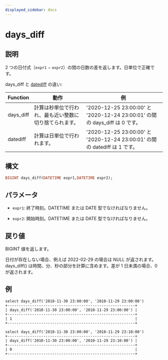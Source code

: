 ```yaml
---
displayed_sidebar: docs
---
```


# days_diff

## 説明

2 つの日付式（`expr1` − `expr2`）の間の日数の差を返します。日単位で正確です。

days_diff と [datediff](./datediff.md) の違い:

|Function|動作|例|
|---|---|---|
|days_diff| 計算は秒単位で行われ、最も近い整数に切り捨てられます。|'2020-12-25 23:00:00' と '2020-12-24 23:00:01' の間の days_diff は 0 です。|
|datediff| 計算は日単位で行われます。|'2020-12-25 23:00:00' と '2020-12-24 23:00:01' の間の datediff は 1 です。|

## 構文

```Haskell
BIGINT days_diff(DATETIME expr1,DATETIME expr2);
```

## パラメータ

- `expr1`: 終了時刻。DATETIME または DATE 型でなければなりません。

- `expr2`: 開始時刻。DATETIME または DATE 型でなければなりません。

## 戻り値

BIGINT 値を返します。

日付が存在しない場合、例えば 2022-02-29 の場合は NULL が返されます。days_diff() は時間、分、秒の部分を計算に含めます。差が 1 日未満の場合、0 が返されます。

## 例

```Plain
select days_diff('2010-11-30 23:00:00', '2010-11-29 23:00:00')
+---------------------------------------------------------+
| days_diff('2010-11-30 23:00:00', '2010-11-29 23:00:00') |
+---------------------------------------------------------+
| 1                                                       |
+---------------------------------------------------------+

select days_diff('2010-11-30 23:00:00', '2010-11-29 23:10:00')
+---------------------------------------------------------+
| days_diff('2010-11-30 23:00:00', '2010-11-29 23:10:00') |
+---------------------------------------------------------+
| 0                                                       |
+---------------------------------------------------------+
```